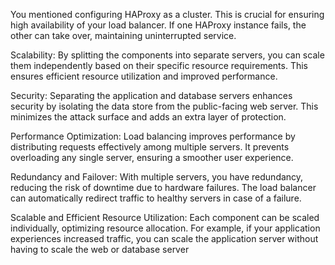 
You mentioned configuring HAProxy as a cluster. This is crucial for ensuring high availability of your load balancer. If one HAProxy instance fails, the other can take over, maintaining uninterrupted service.

Scalability:
By splitting the components into separate servers, you can scale them independently based on their specific resource requirements. This ensures efficient resource utilization and improved performance.

Security:
Separating the application and database servers enhances security by isolating the data store from the public-facing web server. This minimizes the attack surface and adds an extra layer of protection.

Performance Optimization:
Load balancing improves performance by distributing requests effectively among multiple servers. It prevents overloading any single server, ensuring a smoother user experience.

Redundancy and Failover:
With multiple servers, you have redundancy, reducing the risk of downtime due to hardware failures. The load balancer can automatically redirect traffic to healthy servers in case of a failure.

Scalable and Efficient Resource Utilization:
Each component can be scaled individually, optimizing resource allocation. For example, if your application experiences increased traffic, you can scale the application server without having to scale the web or database server
